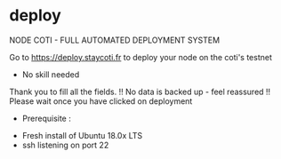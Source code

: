 # deploy
NODE COTI - FULL AUTOMATED DEPLOYMENT SYSTEM

Go to https://deploy.staycoti.fr to deploy your node on the coti's testnet
- No skill needed 

Thank you to fill all the fields.
!! No data is backed up - feel reassured !!
Please wait once you have clicked on deployment

* Prerequisite :
- Fresh install of Ubuntu 18.0x LTS
- ssh listening on port 22
